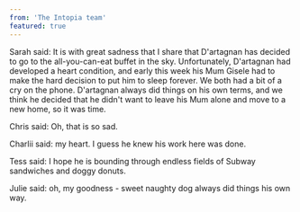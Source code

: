 ```yaml
---
from: 'The Intopia team'
featured: true
---
```


Sarah said:
It is with great sadness that I share that D'artagnan has decided to go to the all-you-can-eat buffet in the sky. Unfortunately, D'artagnan had developed a heart condition, and early this week his Mum Gisele had to make the hard decision to put him to sleep forever. We both had a bit of a cry on the phone. D'artagnan always did things on his own terms, and we think he decided that he didn't want to leave his Mum alone and move to a new home, so it was time.

Chris said:
Oh, that is so sad.

Charlii said:
my heart.
I guess he knew his work here was done.

Tess said:
I hope he is bounding through endless fields of Subway sandwiches and doggy donuts.

Julie said:
oh, my goodness - sweet naughty dog always did things his own way.